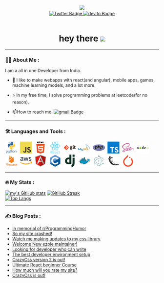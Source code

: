 <div id="header" align="center">
  <img src="https://user-images.githubusercontent.com/104765117/194759558-17dc6b7e-759c-43fb-b0a6-6606fe9a49c3.png" width="200"/>
</div>
<div id="badges" align="center">
  <a href="https://twitter.com/EzpieCo">
    <img src="https://img.shields.io/badge/Twiiter-blue?style=for-the-badge&logo=twitter&logoColor=white" alt="Twitter Badge"/>
  </a>
  <a href="https://dev.to/ezpieco">
    <img src="https://img.shields.io/badge/dev.to-black?style=for-the-badge&logo=dev.to&logoColor=white" alt="dev.to Badge"/>
  </a>
</div>
<div align="center">
  <img src="https://komarev.com/ghpvc/?username=ishaan010&style=flat-square&color=blue" alt=""/>
</div>
<div align="center">
  <h1>
    hey there
    <img src="https://media.giphy.com/media/hvRJCLFzcasrR4ia7z/giphy.gif" width="30px"/>
  </h1>
</div>

---

### :technologist: About Me :
I am a all in one Developer from India.

- :telescope: I like to make webapps with react(and angular), mobile apps, games, machine learning models, and a lot more.

- :zap: In my free time, I solve programming problems at leetcode(for no reason).

- :mailbox:How to reach me: [![gmail Badge](https://img.shields.io/badge/-Gmail-white?style=flat&logo=Gmail&logoColor=red)](https://mail.google.com/mail/u/0/#inbox?compose=VpCqJZNgsxKtkBZBfFmzqBqhNtPFmWJkzGkCPDbQNZXMWdCbkXSgNxTjBPHzDcHWkSZbFQv)

---

### :hammer_and_wrench: Languages and Tools :
<div>
  <img src="https://github.com/devicons/devicon/blob/master/icons/python/python-original-wordmark.svg" width="40">&nbsp;
  <img src="https://github.com/devicons/devicon/blob/master/icons/javascript/javascript-original.svg" width="40">&nbsp;
  <img src="https://github.com/devicons/devicon/blob/master/icons/html5/html5-original-wordmark.svg" width="40">&nbsp;
  <img src="https://github.com/devicons/devicon/blob/master/icons/react/react-original-wordmark.svg" width="40">&nbsp;
  <img src="https://github.com/devicons/devicon/blob/master/icons/git/git-original-wordmark.svg" width="40">&nbsp;
  <img src="https://github.com/devicons/devicon/blob/master/icons/mysql/mysql-original-wordmark.svg" width="40">&nbsp;
  <img src="https://github.com/devicons/devicon/blob/master/icons/php/php-original.svg" width="40">&nbsp;
  <img src="https://github.com/devicons/devicon/blob/master/icons/typescript/typescript-original.svg" width="40">&nbsp;
  <img src="https://github.com/devicons/devicon/blob/master/icons/sass/sass-original.svg" width="40">&nbsp;
  <img src="https://github.com/devicons/devicon/blob/master/icons/nodejs/nodejs-original-wordmark.svg" width="40">&nbsp;
  <img src="https://github.com/devicons/devicon/blob/master/icons/firebase/firebase-plain-wordmark.svg" width="40">&nbsp;
  <img src="https://github.com/devicons/devicon/blob/master/icons/amazonwebservices/amazonwebservices-original-wordmark.svg" width="40">&nbsp;
  <img src="https://github.com/devicons/devicon/blob/master/icons/angularjs/angularjs-original.svg" width="40">&nbsp;
  <img src="https://github.com/devicons/devicon/blob/master/icons/c/c-original.svg" width="40">&nbsp;
  <img src="https://github.com/devicons/devicon/blob/master/icons/django/django-plain.svg" width="40">&nbsp;
  <img src="https://github.com/devicons/devicon/blob/master/icons/docker/docker-original.svg" width="40">&nbsp;
  <img src="https://github.com/devicons/devicon/blob/master/icons/electron/electron-original.svg" width="40">&nbsp;
  <img src="https://github.com/devicons/devicon/blob/master/icons/flask/flask-original.svg" width="40">&nbsp;
  <img src="https://github.com/devicons/devicon/blob/master/icons/pytorch/pytorch-original.svg" width="40">&nbsp;
</div>

---

### :fire: My Stats :
[![my's GitHub stats](https://github-readme-stats.vercel.app/api?username=ezpieco)](https://github.com/anuraghazra/github-readme-stats)
[![GitHub Streak](http://github-readme-streak-stats.herokuapp.com?user=ezpieco&theme=dark)](https://git.io/streak-stats) <br>
[![Top Langs](https://github-readme-stats.vercel.app/api/top-langs/?username=ezpieco&layout=compact&theme=vision-friendly-dark)](https://github.com/anuraghazra/github-readme-stats)

---

### :writing_hand: Blog Posts :
<!-- BLOG-POST-LIST:START -->
- [In memorial of r/ProgrammingHumor](https://dev.to/ezpieco/in-memorial-of-rprogramminghumor-p44)
- [So my site crashed!](https://dev.to/ezpieco/so-my-site-crashed-210f)
- [Watch me making updates to my css library](https://dev.to/ezpieco/watch-me-making-updates-to-my-css-library-2iop)
- [Welcome New ezpie maintainer!](https://dev.to/ezpieco/welcome-new-ezpie-maintainer-554o)
- [Looking for developer who can write](https://dev.to/ezpieco/looking-for-developer-who-can-write-3kib)
- [The best developer environment setup](https://dev.to/ezpieco/the-best-developer-environment-setup-3jc0)
- [CrazyCss version 2 is out!](https://dev.to/ezpieco/crazycss-version-2-is-out-16ma)
- [Ultimate React beginner Course](https://dev.to/ezpieco/ultimate-react-beginner-course-33fb)
- [How much will you rate my site?](https://dev.to/ezpieco/how-much-will-you-rate-my-site-kac)
- [CrazyCss is out!](https://dev.to/ezpieco/crazycss-is-out-1cc0)
<!-- BLOG-POST-LIST:END -->
